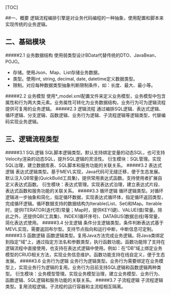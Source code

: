 [TOC]

##一、概要
逻辑流程编排引擎是对业务代码编程的一种抽象，使用配置和脚本来实现传统的业务逻辑。

## 二、基础模块
#####2.1 业务数据结构
使用弱类型设计BData代替传统的DTO、JavaBean、POJO。
- 存储。使用Json、Map、List存储业务数据。
- 类型。使用int, string, decimal, date, datetime定义数据类型。
- 限制。对应每种数据类型抽象判断限制条件，如：长度、最大、最小等。

#####2.2 业务模型
使用*_model.xml配置文件来定义业务模型，业务模型中包含属性和行为两大类元素。业务属性可转化为业务数据结构，业务行为可为逻辑流程提供可复用的业务逻辑。
#####2.3 逻辑流程
通过编排SQL逻辑、表达式逻辑、循环逻辑、分支逻辑、函数逻辑、业务行为逻辑、子流程逻辑等逻辑类型，代替编码实现业务逻辑。

## 三、逻辑流程类型
#####3.1 SQL逻辑
SQL脚本逻辑类型。默认支持绑定变量的动态SQL，也可支持Velocity渲染的动态SQL，提升SQL逻辑的灵活性。
衍生模块：SQL管理。实现SQL治理，建立数据库表、SQL脚本和服务功能的关联关系。
#####3.2 表达式逻辑
表达式逻辑类型。基于MEVL实现，Java代码可无缝迁移，便于生态发展。默认注入QB常量(QuickBuild工具集)，提供常用表达式函数。支持使用者扩展自定义表达式函数。
衍生模块：表达式管理。实现表达式治理，建立表达式片段、表达式函数和服务功能的关联关系。
#####3.3 循环逻辑
循环逻辑类型。对循环逻辑进一步抽象和简化，指定循环数据，实现表达式循环体，指定循环返回类型，完成循环逻辑。循环数据支持的数据结构为Iterable(List、Set)和Map。Iterable时，提供ITERATOR(迭代项)常量；Map时，提供KEY(键)、VALUE(值)常量。除此之外，还提供QB(工具集)、INDEX(循环序号)、DATABUS(数据总线)等常量，简化表达式使用。
#####3.4 分支逻辑
条件分支逻辑类型。条件判断表达式基于MEVL实现，需要返回布尔型。支持节点指向和运行中断，中断信息可定制。
#####3.5 函数逻辑
函数逻辑类型。复用Java方法完成业务逻辑。将Java类绑定到指定“域”上，通过指定方法名和参数类型，执行函数功能。函数功能除了支持在逻辑流程中直接使用，也支持在表达式逻辑中使用。例如：在“DB”域上绑定业务模型的CRUD相关方法，实现业务信息维护。函数功能支持在线自定义，便于生态发展。
#####3.6 业务行为逻辑
业务行为逻辑类型。业务行为需要绑定在业务模型上，实现业务行为逻辑的复用。业务行为目前支持SQL逻辑和函数逻辑两种类型。
衍生模块：业务模型管理。实现业务模型治理，建立业务模型、业务行为、函数逻辑、SQL逻辑和服务功能的关联关系。
#####3.7 子流程逻辑
子流程逻辑类型。复用流程逻辑。子流程的运行容器和主流程相互隔离。
